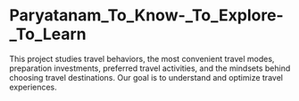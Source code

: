 # Paryatanam_To_Know-_To_Explore-_To_Learn
This project studies travel behaviors, the most convenient travel modes, preparation investments, preferred travel activities, and the mindsets behind choosing travel destinations. Our goal is to understand and optimize travel experiences.
